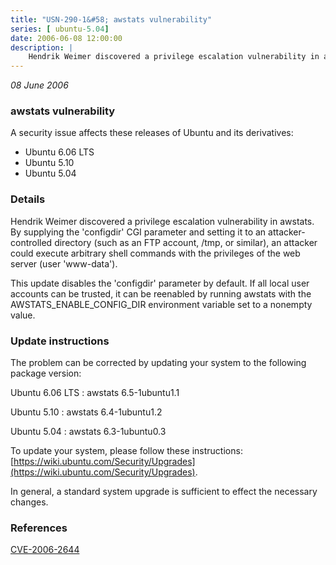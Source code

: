 ```yaml
---
title: "USN-290-1&#58; awstats vulnerability"
series: [ ubuntu-5.04]
date: 2006-06-08 12:00:00
description: |
    Hendrik Weimer discovered a privilege escalation vulnerability in awstats. By supplying the &#39;configdir&#39; CGI parameter and setting it to an attacker-controlled directory (such as an FTP account, /tmp, or similar), an attacker could execute arbitrary shell commands with the privileges of the web server (user &#39;www-data&#39;).
--- 
```

 
 

*08 June 2006*

### awstats vulnerability

A security issue affects these releases of Ubuntu and its derivatives:

* Ubuntu 6.06 LTS
* Ubuntu 5.10
* Ubuntu 5.04

### Details

Hendrik Weimer discovered a privilege escalation vulnerability in awstats. By supplying the &#39;configdir&#39; CGI parameter and setting it to an attacker-controlled directory (such as an FTP account, /tmp, or similar), an attacker could execute arbitrary shell commands with the privileges of the web server (user &#39;www-data&#39;).

This update disables the &#39;configdir&#39; parameter by default. If all local user accounts can be trusted, it can be reenabled by running awstats with the AWSTATS_ENABLE_CONFIG_DIR environment variable set to a nonempty value.

### Update instructions

The problem can be corrected by updating your system to the following package version:

Ubuntu 6.06 LTS
 : awstats <span>6.5-1ubuntu1.1</span>

Ubuntu 5.10
 : awstats <span>6.4-1ubuntu1.2</span>

Ubuntu 5.04
 : awstats <span>6.3-1ubuntu0.3</span>

To update your system, please follow these instructions: [https://wiki.ubuntu.com/Security/Upgrades](https://wiki.ubuntu.com/Security/Upgrades).

In general, a standard system upgrade is sufficient to effect the necessary changes.

### References

 
 [CVE-2006-2644](http://people.ubuntu.com/~ubuntu-security/cve/CVE-2006-2644)
 

